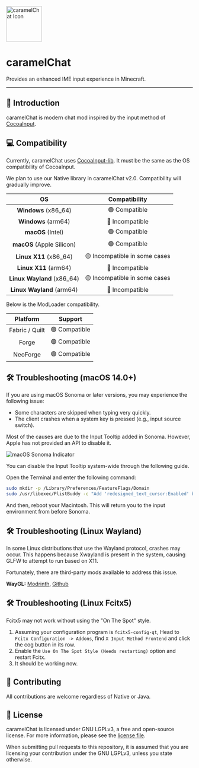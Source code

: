 <img src="common/src/main/resources/icon.png" width="96" alt="caramelChat Icon"/>

# caramelChat
Provides an enhanced IME input experience in Minecraft.

---

## 📕 Introduction
caramelChat is modern chat mod inspired by the input method of [CocoaInput](https://github.com/Axeryok/CocoaInput).

## 💻 Compatibility
Currently, caramelChat uses [CocoaInput-lib](https://github.com/Korea-Minecraft-Forum/CocoaInput-lib).
It must be the same as the OS compatibility of CocoaInput.

We plan to use our Native library in caramelChat v2.0.
Compatibility will gradually improve.

|             OS              |         Compatibility         |
|:---------------------------:|:-----------------------------:|
|    **Windows** (x86_64)     |         🟢 Compatible         |
|     **Windows** (arm64)     |        🔴 Incompatible        |
|      **macOS** (Intel)      |         🟢 Compatible         |
|  **macOS** (Apple Silicon)  |         🟢 Compatible         |
|   **Linux X11** (x86_64)    | 🟡 Incompatible in some cases |
|    **Linux X11** (arm64)    |        🔴 Incompatible        |
| **Linux Wayland** (x86_64)  | 🟡 Incompatible in some cases |
|  **Linux Wayland** (arm64)  |        🔴 Incompatible        |

Below is the ModLoader compatibility.

|    Platform    |    Support    |
|:--------------:|:-------------:|
| Fabric / Quilt | 🟢 Compatible |
|     Forge      | 🟢 Compatible |
|    NeoForge    | 🟢 Compatible |

## 🛠️ Troubleshooting (macOS 14.0+)
If you are using macOS Sonoma or later versions, you may experience the following issue:
- Some characters are skipped when typing very quickly.
- The client crashes when a system key is pressed (e.g., input source switch).

Most of the causes are due to the Input Tooltip added in Sonoma. However, Apple has not provided an API to disable it.

![macOS Sonoma Indicator](https://github.com/LemonCaramel/caramelChat/assets/45729082/e1d34917-1892-4cb6-aa3f-38fdab58fad9)


You can disable the Input Tooltip system-wide through the following guide.

Open the Terminal and enter the following command:
```Bash
sudo mkdir -p /Library/Preferences/FeatureFlags/Domain
sudo /usr/libexec/PlistBuddy -c "Add 'redesigned_text_cursor:Enabled' bool false" /Library/Preferences/FeatureFlags/Domain/UIKit.plist
```
And then, reboot your Macintosh. This will return you to the input environment from before Sonoma.

## 🛠️ Troubleshooting (Linux Wayland)

In some Linux distributions that use the Wayland protocol, crashes may occur.
This happens because Xwayland is present in the system, causing GLFW to attempt to run based on X11.

Fortunately, there are third-party mods available to address this issue.

**WayGL:** [Modrinth](https://modrinth.com/mod/waygl), [Github](https://github.com/wired-tomato/WayGL)

## 🛠️ Troubleshooting (Linux Fcitx5)

Fcitx5 may not work without using the "On The Spot" style.

1. Assuming your configuration program is `fcitx5-config-qt`, Head to `Fcitx Configuration -> Addons`, find `X Input Method Frontend` and click the cog button in its row.
2. Enable the `Use On The Spot Style (Needs restarting)` option and restart Fcitx.
3. It should be working now.

## 🚀️ Contributing
All contributions are welcome regardless of Native or Java.

## 📜 License
caramelChat is licensed under GNU LGPLv3, a free and open-source license. For more information, please see the [license file](LICENSE).

When submitting pull requests to this repository, it is assumed that you are licensing your contribution under the
GNU LGPLv3, unless you state otherwise.
